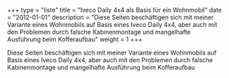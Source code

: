 +++
type        = "liste"
title 		= "Iveco Daily 4x4 als Basis für ein Wohnmobil"
date 		= "2012-01-01"
description = "Diese Seiten beschäftigen sich mit meiner Variante eines Wohnmobils auf Basis eines Iveco Daily 4x4, aber auch mit den Problemen durch falsche Kabinenmontage und mangelhafte Ausführung beim Kofferaufbau"
weight      = 1
+++

Diese Seiten beschäftigen sich mit meiner Variante eines Wohnmobils auf Basis eines Iveco Daily 4x4, aber auch mit den Problemen durch falsche Kabinenmontage und mangelhafte Ausführung beim Kofferaufbau